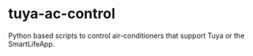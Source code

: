 # tuya-ac-control
Python based scripts to control air-conditioners that support Tuya or the SmartLifeApp.
